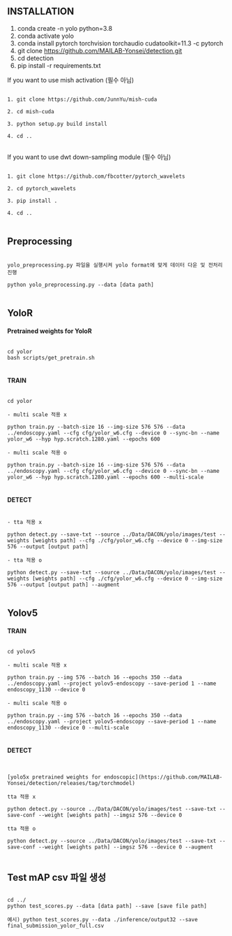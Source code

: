 ## INSTALLATION

1. conda create -n yolo python=3.8
2. conda activate yolo
3. conda install pytorch torchvision torchaudio cudatoolkit=11.3 -c pytorch
4. git clone https://github.com/MAILAB-Yonsei/detection.git
5. cd detection
6. pip install -r requirements.txt


If you want to use mish activation (필수 아님)

<pre>
<code>
1. git clone https://github.com/JunnYu/mish-cuda

2. cd mish-cuda

3. python setup.py build install

4. cd ..
</code>
</pre>


If you want to use dwt down-sampling module (필수 아님)

<pre>
<code>
1. git clone https://github.com/fbcotter/pytorch_wavelets

2. cd pytorch_wavelets

3. pip install .

4. cd ..
</code>
</pre>

## Preprocessing


<pre>
<code>
yolo_preprocessing.py 파일을 실행시켜 yolo format에 맞게 데이터 다운 및 전처리 진행

python yolo_preprocessing.py --data [data path]
</code>
</pre>

## YoloR 

#### Pretrained weights for YoloR
<pre>
<code>
cd yolor
bash scripts/get_pretrain.sh
</code>
</pre>

#### TRAIN

<pre>
<code>
cd yolor

- multi scale 적용 x

python train.py --batch-size 16 --img-size 576 576 --data ../endoscopy.yaml --cfg cfg/yolor_w6.cfg --device 0 --sync-bn --name yolor_w6 --hyp hyp.scratch.1280.yaml --epochs 600

- multi scale 적용 o

python train.py --batch-size 16 --img-size 576 576 --data ../endoscopy.yaml --cfg cfg/yolor_w6.cfg --device 0 --sync-bn --name yolor_w6 --hyp hyp.scratch.1280.yaml --epochs 600 --multi-scale
</code>
</pre>

#### DETECT
<pre>
<code>
- tta 적용 x

python detect.py --save-txt --source ../Data/DACON/yolo/images/test --weights [weights path] --cfg ./cfg/yolor_w6.cfg --device 0 --img-size 576 --output [output path]

- tta 적용 o 

python detect.py --save-txt --source ../Data/DACON/yolo/images/test --weights [weights path] --cfg ./cfg/yolor_w6.cfg --device 0 --img-size 576 --output [output path] --augment
</code>
</pre>

  

## Yolov5 
#### TRAIN

<pre>
<code>
cd yolov5

- multi scale 적용 x

python train.py --img 576 --batch 16 --epochs 350 --data ../endoscopy.yaml --project yolov5-endoscopy --save-period 1 --name endoscopy_1130 --device 0

- multi scale 적용 o

python train.py --img 576 --batch 16 --epochs 350 --data ../endoscopy.yaml --project yolov5-endoscopy --save-period 1 --name endoscopy_1130 --device 0 --multi-scale
</code>
</pre>

#### DETECT
<pre>
<code>

[yolo5x pretrained weights for endoscopic](https://github.com/MAILAB-Yonsei/detection/releases/tag/torchmodel)

tta 적용 x

python detect.py --source ../Data/DACON/yolo/images/test --save-txt --save-conf --weight [weights path] --imgsz 576 --device 0 

tta 적용 o 

python detect.py --source ../Data/DACON/yolo/images/test --save-txt --save-conf --weight [weights path] --imgsz 576 --device 0 --augment
</code>
</pre>


## Test mAP csv 파일 생성
<pre>
<code>
cd ../
python test_scores.py --data [data path] --save [save file path]

예시) python test_scores.py --data ./inference/output32 --save final_submission_yolor_full.csv
</code>
</pre>
